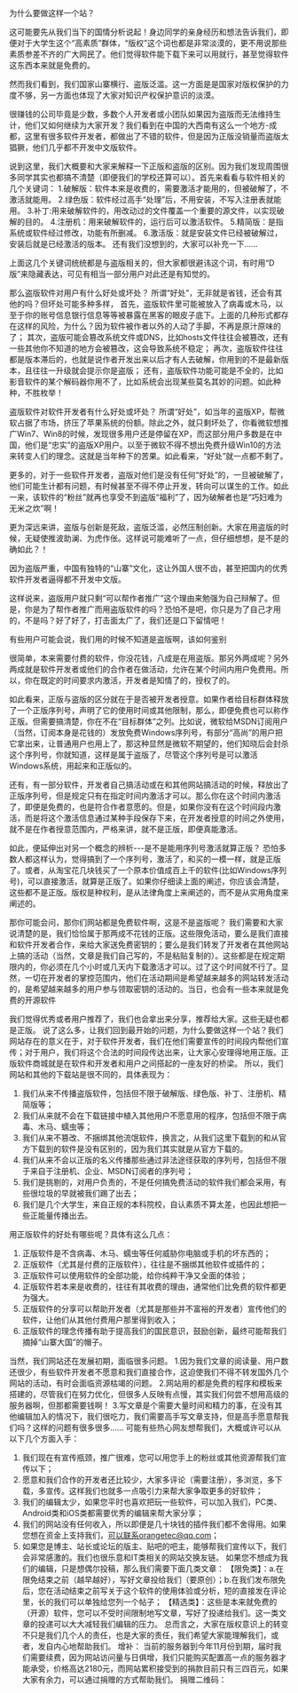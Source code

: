 为什么要做这样一个站？

这可能要先从我们当下的国情分析说起！身边同学的亲身经历和想法告诉我们，即便对于大学生这个“高素质”群体，“版权”这个词也都是非常淡漠的，更不用说那些素质参差不齐的广大网民了。他们觉得软件能下载下来可以用就行，甚至觉得软件这东西本来就是免费的。

然而我们看到，我们国家山寨横行、盗版泛滥。这一方面是是国家对版权保护的力度不够，另一方面也体现了大家对知识产权保护意识的淡漠。

很赚钱的公司毕竟是少数，多数个人开发者或小团队如果因为盗版而无法维持生计，他们又如何继续为大家开发？我们看到在中国的大西南有这么一个地方-成都，这里有很多软件开发者，都做出了不错的软件，但是因为正版没销量而盗版太猖獗，他们几乎都不开发中文版软件。

说到这里，我们大概要和大家来解释一下正版和盗版的区别。因为我们发现周围很多同学其实也都搞不清楚（即便我们的学校还算可以）。首先来看看与软件相关的几个关键词：
1.破解版：软件本来是收费的，需要激活才能用的，但被破解了，不激活就能用。
2.绿色版：软件经过高手“处理”后，不用安装，不写入注册表就能用。
3.补丁:用来破解软件的，用改动过的文件覆盖一个重要的源文件，以实现破解的目的。
4.注册机：用来破解软件的，运行后可以激活软件。
5.精简版：是指系统或软件经过修改，功能有所删减。
6.激活版：就是安装文件已经被破解过，安装后就是已经激活的版本。
还有我们没想到的，大家可以补充一下......

上面这几个关键词统统都是与盗版相关的，但大家都很避讳这个词，有时用“D版”来隐藏表达，可见有相当一部分用户对此还是有知觉的。

那么盗版软件对用户有什么好处或坏处？
所谓“好处”，无非就是省钱，还会有其他的吗？但坏处可能多种多样，
首先，盗版软件里可能被放入了病毒或木马，以至于你的账号信息银行信息等等被暴露在黑客的眼皮子底下。上面的几种形式都存在这样的风险，为什么？因为软件被作者以外的人动了手脚，不再是原汁原味的了；
其次，盗版可能会篡改系统文件或DNS，比如hosts文件往往会被篡改，还有一些其他你不知道的地方会被篡改，这会导致系统不稳定；
再次，盗版软件往往都是版本滞后的，也就是说作者开发出来以后才有人去破解，你用到的不是最新版本，且往往一升级就会提示你是盗版；
还有，盗版软件功能可能是不全的，比如影音软件的某个解码器你用不了，比如系统会出现某些莫名其妙的问题。如此种种，不胜枚举！

盗版软件对软件开发者有什么好处或坏处？
所谓“好处”，如当年的盗版XP，帮微软占据了市场，挤压了苹果系统的份额。除此之外，就只剩坏处了，你看微软想推广Win7、Win8的时候，发现很多用户还是停留在XP，而这部分用户多数是在中国，他们是“忠实”的盗版XP用户。以至于微软不得不想出免费升级Win10的方法来转变人们的理念。这就是当年种下的苦果。如此看来，“好处”就一点都不剩了。

更多的，对于一些软件开发者，盗版对他们是没有任何“好处”的，一旦被破解了，他们可能生计都有问题，有时候甚至不得不停止开发，转向可以谋生的工作。如此一来，该软件的“粉丝”就再也享受不到盗版“福利”了，因为破解者也是“巧妇难为无米之炊”啊！

更为深远来讲，盗版与创新是死敌，盗版泛滥，必然压制创新</span>。大家在用盗版的时候，无疑使推波助澜、为虎作伥。这样说可能难听了一点，但仔细想想，是不是的确如此？！

因为盗版严重，中国有独特的“山寨”文化，这让外国人很不齿，甚至把国内的优秀软件开发者逼得都不开发中文版。

这样说来，盗版用户就只剩“可以帮作者推广”这个理由来勉强为自己辩解了。但是，你是为了帮作者推广而用盗版软件的吗？恐怕不是吧，你只是为了自己才用的，不是吗？好了好了，打击面太广了，我们还是口下留情吧！

有些用户可能会说，我们用的时候不知道是盗版啊，该如何鉴别

很简单，本来需要付费的软件，你没花钱，八成是在用盗版。那另外两成呢？另外两成就是软件开发者或他们的合作者在做活动，允许在某个时间内用户免费用。所以，你在既定的时间要求内激活，开发者是知情了的，授权了的。

如此看来，正版与盗版的区分就在于是否被开发者授意。如果作者给目标群体释放了一个正版序列号，声明了它的使用时间或其他限制，那么，即便免费也可以称作正版。但需要搞清楚，你在不在“目标群体”之列。比如说，微软给MSDN订阅用户（当然，订阅本身是花钱的）发放免费Windows序列号，有部分“高尚”的用户把它拿出来，让普通用户也用上了，那这种显然是微软不期望的，他们知晓后会封杀这个序列号，你就知道，这样是属于盗版了，尽管这个序列号是可以激活Windows系统，用起来和正版似的。

还有，有一部分软件，开发者自己搞活动或在和其他网站搞活动的时候，释放出了正版序列号，但是规定只有在指定时间内激活才可以。那么你在这个时间内激活了，即便是免费的，也是符合作者意愿的。但是，如果你没有在这个时间段内激活，而是将这个激活信息通过某种手段保存下来，在开发者授意的时间之外使用，就不是在作者授意范围内，严格来讲，就不是正版，即便真能激活。

如此，便延伸出对另一个概念的辨析---是不是能用序列号激活就算正版？
恐怕多数人都这样认为，觉得搞到了一个序列号，激活了，和买的一模一样，就是正版了。或者，从淘宝花几块钱买了一个原本价值成百上千的软件(比如Windows序列号)，可以直接激活，就算是正版了。如果你仔细读上面的阐述，你应该会清楚，这些都不是正版。版权是种权利，是从法律角度上来阐述的，而不是从实用角度来阐述的。

那你可能会问，那你们网站都是免费软件啊，这是不是盗版呢？
我们需要和大家说清楚的是，我们恰恰属于那两成不花钱的正版。这些限免活动，要么是我们直接和软件开发者合作，来给大家送免费密钥的；要么是我们转发了开发者在其他网站上搞的活动（当然，文章是我们自己写的，不是粘贴复制的）。这些都是在规定期限内的，你必须在几个小时或几天内下载激活才可以。过了这个时间就不行了。显然，一切在开发者的掌控范围内，他们在活动期间是希望越来越多的网站转发活动的，是希望越来越多的用户参与领取密钥的活动的。当日，也会有一些本来就是免费的开源软件

我们觉得优秀或者用户推荐了，我们也会拿出来分享，推荐给大家。这些无疑也都是正版。
说了这么多，让我们回到最开始的问题，为什么要做这样一个站？我们网站存在的意义在于，对于软件开发者，我们在他们需要宣传的时间段内帮他们宣传；对于用户，我们将这个合法的时间段传达出来，让大家心安理得地用正版。正版软件商城就是在软件和开发者和用户之间搭起的一座友好的桥梁。
所以，我们网站和其他的下载站是很不同的，具体表现为：
1. 我们从来不传播盗版软件，包括但不限于破解版、绿色版、补丁、注册机、精简版等；
2. 我们从来就不会在下载链接中植入其他用户不愿意用的程序，包括但不限于病毒、木马、蠕虫等；
3. 我们从来不篡改、不捆绑其他流氓软件，换言之，从我们这里下载到的和从官方下载到的软件是没有区别的，因为我们其实就是从官方下载的。
4. 我们从来不会以正版的名义传播那些通过非法途径获取的序列号，包括但不限于来自于注册机、企业、MSDN订阅者的序列号；
5. 我们是挑剔的，对用户负责的，不是任何搞免费活动的软件我们都会采用，有些很垃圾的早就被我们踢了出去；
6. 我们是几个大学生，来自正规的本科院校，自认素质不算太差，也因此想把一些正能量传播出去。

用正版软件的好处有哪些呢？具体有这么几点：
1. 正版软件是不含病毒、木马、蠕虫等任何威胁你电脑或手机的坏东西的；
2. 正版软件（尤其是付费的正版软件），往往是不捆绑其他软件或插件的；
3. 正版软件可以使用软件的全部功能，给你纯粹干净又全面的体验；
4. 正版软件若本来是收费的，往往有其收费的理由，通常他们比免费的软件都更为强大。
5. 正版软件的分享可以帮助开发者（尤其是那些并不富裕的开发者）宣传他们的软件，让他们从其他付费用户那里得到收入；
6. 正版软件的理念传播有助于提高我们的国民意识，鼓励创新，最终可能帮我们摘掉“山寨大国”的帽子。

当然，我们网站还在发展初期，面临很多问题。
1.因为我们文章的阅读量、用户数还很少，有些软件开发者不愿意和我们直接合作，这迫使我们不得不转发国外几个网站的活动，有时会面临资源枯竭的问题。
2.网站用的都是免费的程序和模板来搭建的，尽管我们在努力优化，但很多人反映有点慢，其实我们何尝不想用高级的服务器啊，但那都需要钱啊！
3.写文章是个需要大量时间和精力的事，在没有其他编辑加入的情况下，我们很吃力，我们需要高手写文章支持，但是高手愿意帮我们吗？这样的问题有很多很多......
可能有些热心网友想帮我们，大概或许可以从以下几个方面入手：
1. 我们现在有宣传瓶颈，推广很难，您可以用您手上的粉丝或其他资源帮我们宣传以下；
2. 愿意和我们合作的开发者还比较少，大家多评论（需要注册），多浏览，多下载，多宣传。这样我们也就多一点吸引力来帮大家争取更多的好软件；
3. 我们的编辑太少，如果您平时也喜欢把玩一些软件，可以加入我们，PC类、Android类和iOS类都需要优秀的编辑来帮大家分享；
4. 我们的网站没有任何收入，所以即便是几十块钱的插件我们都不舍得用。如果您想在资金上支持我们，可以联系orangetec@qq.com；
5. 如果您是博主、站长或论坛的版主、贴吧的吧主，能够帮我们宣传以下，我们会非常感激的。我们也很乐意和IT类相关的网站交换友链。
如果您不想成为我们的编辑，只是想偶尔投稿，那么我们需要下面几类文章：
【限免类】：a.在限免结束之前（越早越好），写好文章投给我们（要原创）；b.在我们发布限免后，您在活动结束之前写关于这个软件的使用体验或分析，短的直接发在评论里，长的我们可以单独给您列一个帖子；
【精选类】：这些是本来就免费的（开源）软件，您可以不受时间限制地写文章，写好了投递给我们。这一类文章的投递可以大大减轻我们编辑的压力。
总而言之，大家在版权意识上的转变不只是我们几个人的责任，也是大家的责任，我们希望大家能理解我们，或者，发自内心地帮助我们。
增补：
当前的服务器到今年11月份到期，届时我们需要续费，因为网站访问量与日俱增，我们只能购买配置高一点的服务器才能承受，价格高达2180元，而网站累积接受到的捐款目前只有三四百元，如果大家有余力，可以通过捐赠的方式帮助我们。
捐赠二维码：

